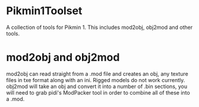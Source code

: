 # Pikmin1Toolset
A collection of tools for Pikmin 1.  This includes mod2obj, obj2mod and other tools.
# mod2obj and obj2mod
mod2obj can read straight from a .mod file and creates an obj, any texture files in txe format along with an ini. Rigged models do not work currently. obj2mod will take an obj and convert it into a number of .bin sections, you will need to grab pidi's ModPacker tool in order to combine all of these into a .mod.